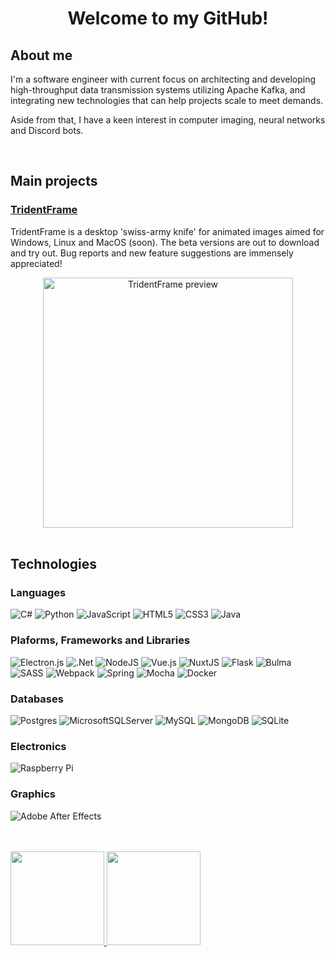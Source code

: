 
<div align="center">

</div>
<h1 align="center">Welcome to my GitHub!</h1>

## About me
I'm a software engineer with current focus on architecting and developing high-throughput data transmission systems utilizing Apache Kafka, and integrating new technologies that can help projects scale to meet demands.

Aside from that, I have a keen interest in computer imaging, neural networks and Discord bots.

<br/>

## Main projects

<!-- <img src="https://stahlferro.pages.dev/logos/TridentFrame_logo.svg" width="50" height="50"/> -->

### [TridentFrame](https://github.com/StahlFerro/TridentFrame)

<div>
<p>
TridentFrame is a desktop 'swiss-army knife' for animated images aimed for Windows, Linux and MacOS (soon). The beta versions are out to download and try out. Bug reports and new feature suggestions are immensely appreciated!
<p>
<div align="center">
    <a href="https://stahlferro.pages.dev/softwares/tridentframe">
    <img width="400px" src="https://stahlferro.pages.dev/img/TridentFrame_Preview_animated.png" alt="TridentFrame preview">
    </a>
</div>

</div>
<br/>

## Technologies

### Languages

![C#](https://img.shields.io/badge/c%23-%23239120.svg?style=for-the-badge&logo=c-sharp&logoColor=white)
![Python](https://img.shields.io/badge/python-%2314354C.svg?style=for-the-badge&logo=python&logoColor=white)
![JavaScript](https://img.shields.io/badge/javascript-%23323330.svg?style=for-the-badge&logo=javascript&logoColor=%23F7DF1E)
![HTML5](https://img.shields.io/badge/html5-%23E34F26.svg?style=for-the-badge&logo=html5&logoColor=white)
![CSS3](https://img.shields.io/badge/css3-%231572B6.svg?style=for-the-badge&logo=css3&logoColor=white)
![Java](https://img.shields.io/badge/java-%23ED8B00.svg?style=for-the-badge&logo=java&logoColor=white)

### Plaforms, Frameworks and Libraries

![Electron.js](https://img.shields.io/badge/Electron-%232b2e3b?style=for-the-badge&logo=Electron&logoColor=%239feaf9)
![.Net](https://img.shields.io/badge/.NET%20Core-5C2D91?style=for-the-badge&logo=.net&logoColor=white)
![NodeJS](https://img.shields.io/badge/node.js-%2343853D.svg?style=for-the-badge&logo=node.js&logoColor=white)
![Vue.js](https://img.shields.io/badge/vuejs-%2335495e.svg?style=for-the-badge&logo=vuedotjs&logoColor=%234FC08D)
![NuxtJS](https://img.shields.io/badge/Nuxt-%2321272d?style=for-the-badge&logo=nuxt.js&logoColor=%2300C58E)
![Flask](https://img.shields.io/badge/Flask-black?style=for-the-badge&logo=flask&logoColor=white)
![Bulma](https://img.shields.io/badge/bulma-%2300D1B2.svg?style=for-the-badge&logo=bulma&logoColor=white)
![SASS](https://img.shields.io/badge/SASS-hotpink.svg?style=for-the-badge&logo=SASS&logoColor=white)
![Webpack](https://img.shields.io/badge/webpack-%238DD6F9.svg?style=for-the-badge&logo=webpack&logoColor=black)
![Spring](https://img.shields.io/badge/spring-%236DB33F.svg?style=for-the-badge&logo=spring&logoColor=white)
![Mocha](https://img.shields.io/badge/mocha-%238D6748?style=for-the-badge&logo=mocha&logoColor=white)
![Docker](https://img.shields.io/badge/docker-%232496ED?style=for-the-badge&logo=docker&logoColor=white)

### Databases

![Postgres](https://img.shields.io/badge/postgres-%23316192.svg?style=for-the-badge&logo=postgresql&logoColor=white)
![MicrosoftSQLServer](https://img.shields.io/badge/Microsoft%20SQL%20Sever-CC2927?style=for-the-badge&logo=microsoft%20sql%20server&logoColor=white)
![MySQL](https://img.shields.io/badge/mysql-%234479A1.svg?style=for-the-badge&logo=mysql&logoColor=white)
![MongoDB](https://img.shields.io/badge/MongoDB-%234ea94b.svg?style=for-the-badge&logo=mongodb&logoColor=white)
![SQLite](https://img.shields.io/badge/sqlite-%2307405e.svg?style=for-the-badge&logo=sqlite&logoColor=white)


### Electronics

![Raspberry Pi](https://img.shields.io/badge/Raspberry%20Pi-A22846.svg?style=for-the-badge&logo=raspberry%20pi&logoColor=white)


### Graphics

![Adobe After Effects](https://img.shields.io/badge/Adobe%20After%20Affects-202020.svg?style=for-the-badge&logo=adobe%20after%20effects&logoColor=9999FF)

<br/>
<br/>

<a href="https://stahlferro.pages.dev/">
    <img height="150px" src="https://github-readme-stats.vercel.app/api?username=stahlferro&hide_title=true&hide_border=false&show_icons=true&include_all_commits=true&count_private=true&line_height=21&text_color=f5514c&icon_color=dfdfdf&border_color=f5514c&theme=dark" />
<img height="150px" src="https://github-readme-stats.vercel.app/api/top-langs/?username=aboelkassem&hide=html&hide_title=true&hide_border=false&layout=compact&langs_count=7&exclude_repo=comp426&text_color=dfdfdf&icon_color=dfdfdf&border_color=f5514c&theme=dark" />
</a>

